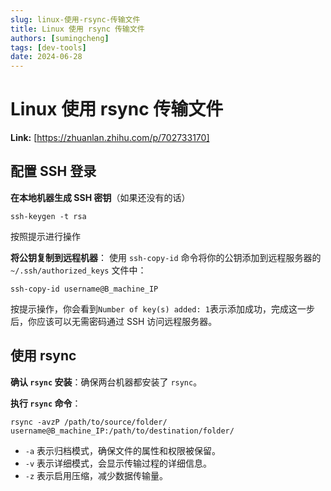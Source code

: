 ```yaml
---
slug: linux-使用-rsync-传输文件
title: Linux 使用 rsync 传输文件
authors: [sumingcheng]
tags: [dev-tools]
date: 2024-06-28
---
```


# Linux 使用 rsync 传输文件



 **Link:** [https://zhuanlan.zhihu.com/p/702733170]

## 配置 SSH 登录  

**在本地机器生成 SSH 密钥**（如果还没有的话）

```
ssh-keygen -t rsa
```

按照提示进行操作

**将公钥复制到远程机器**： 使用 `ssh-copy-id` 命令将你的公钥添加到远程服务器的 `~/.ssh/authorized_keys` 文件中：

```
ssh-copy-id username@B_machine_IP
```

按提示操作，你会看到`Number of key(s) added: 1`表示添加成功，完成这一步后，你应该可以无需密码通过 SSH 访问远程服务器。

## 使用 rsync  

**确认 `rsync` 安装**：确保两台机器都安装了 `rsync`。

**执行 `rsync` 命令**：

```
rsync -avzP /path/to/source/folder/ username@B_machine_IP:/path/to/destination/folder/
```

* `-a` 表示归档模式，确保文件的属性和权限被保留。
* `-v` 表示详细模式，会显示传输过程的详细信息。
* `-z` 表示启用压缩，减少数据传输量。